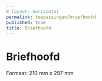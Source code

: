 ```yaml
---
# layout: horizontal
permalink: toepassingen/briefhoofd
published: true
title: Briefhoofd
---
```


# Briefhoofd
Formaat: 210 mm x 297 mm

